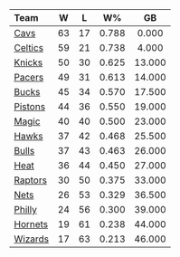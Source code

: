 | Team                            |  W  |  L  |  W%   |   GB   |
|:--------------------------------|:---:|:---:|:-----:|:------:|
| [Cavs](/r/clevelandcavs)        | 63  | 17  | 0.788 | 0.000  |
| [Celtics](/r/bostonceltics)     | 59  | 21  | 0.738 | 4.000  |
| [Knicks](/r/NYKnicks)           | 50  | 30  | 0.625 | 13.000 |
| [Pacers](/r/pacers)             | 49  | 31  | 0.613 | 14.000 |
| [Bucks](/r/MkeBucks)            | 45  | 34  | 0.570 | 17.500 |
| [Pistons](/r/DetroitPistons)    | 44  | 36  | 0.550 | 19.000 |
| [Magic](/r/OrlandoMagic)        | 40  | 40  | 0.500 | 23.000 |
| [Hawks](/r/AtlantaHawks)        | 37  | 42  | 0.468 | 25.500 |
| [Bulls](/r/chicagobulls)        | 37  | 43  | 0.463 | 26.000 |
| [Heat](/r/heat)                 | 36  | 44  | 0.450 | 27.000 |
| [Raptors](/r/torontoraptors)    | 30  | 50  | 0.375 | 33.000 |
| [Nets](/r/GoNets)               | 26  | 53  | 0.329 | 36.500 |
| [Philly](/r/sixers)             | 24  | 56  | 0.300 | 39.000 |
| [Hornets](/r/CharlotteHornets)  | 19  | 61  | 0.238 | 44.000 |
| [Wizards](/r/washingtonwizards) | 17  | 63  | 0.213 | 46.000 |